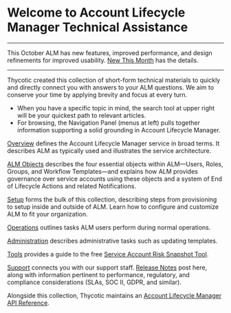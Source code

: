 ﻿[title]: # (ALM Technicals Collection)
[tags]: # (Account Lifecycle Manager,ALM,Active Directory,)
[priority]: # (1)

# Welcome to Account Lifecycle Manager Technical Assistance

---

This October ALM has new features, improved performance, and design refinements for improved usability. [New This Month](new-this-month.md) has the details.

---

Thycotic created this collection of short-form technical materials to quickly and directly connect you with answers to your ALM questions. We aim to conserve your time by applying brevity and focus at every turn.

* When you have a specific topic in mind, the search tool at upper right will be your quickest path to relevant articles.
* For browsing, the Navigation Panel (menus at left) pulls together information supporting a solid grounding in Account Lifecycle Manager.

[Overview](./alm-overview/) defines the Account Lifecycle Manager service in broad terms. It describes ALM as typically used and illustrates the service architecture.

[ALM Objects](./alm-objects/) describes the four essential objects within ALM—Users, Roles, Groups, and Workflow Templates—and explains how ALM provides governance over service accounts using these objects and a system of End of Lifecycle Actions and related Notifications.

[Setup](./get-started/) forms the bulk of this collection, describing steps from provisioning to setup inside and outside of ALM. Learn how to configure and customize ALM to fit your organization.

[Operations](./alm-operations/) outlines tasks ALM users perform during normal operations.

[Administration](./alm-admin/) describes administrative tasks such as updating templates.

[Tools](./ref-items/) provides a guide to the free [Service Account Risk Snapshot Tool](./ref-items/discovery-tool/).

[Support](./support/) connects you with our support staff. [Release Notes](./support/release-notes.md) post here, along with information pertinent to performance, regulatory, and compliance considerations (SLAs, SOC II, GDPR, and similar).

Alongside this collection, Thycotic maintains an [Account Lifecycle Manager API Reference](https://thycotic.accountlifecyclecloud.com/docs/api-reference).
